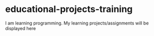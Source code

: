 # educational-projects-training
I am learning programming.  My learning projects/assignments will be displayed here
